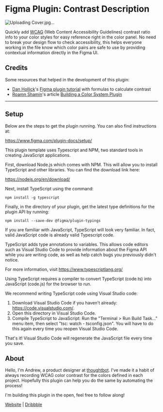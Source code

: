 # Figma Plugin: Contrast Description


![Uploading Cover.jpg…]()


Quickly add [WCAG](https://www.w3.org/WAI/WCAG2AAA-Conformance) (Web Content Accessibility Guidelines) contrast ratio info to your color styles for easy reference right in the color panel. No need to break your design flow to check accessibility, this helps everyone working in the file know which color pairs are safe to use by providing contextual information directly in the Figma UI.


## Credits
Some resources that helped in the development of this plugin:
- [Dan Hollick](https://alcohollick.com/)'s [Figma plugin tutorial](https://alcohollick.com/writing/figma-plugin-tutorial-4-6) with formulas to calculate contrast
- [Roamn Shamin](https://twitter.com/romanshamin)'s article [Building a Color System Plugin](https://evilmartians.com/chronicles/figma-diy-building-a-color-system-plugin)


---

## Setup

Below are the steps to get the plugin running. You can also find instructions at:

https://www.figma.com/plugin-docs/setup/

This plugin template uses Typescript and NPM, two standard tools in creating JavaScript applications.

First, download Node.js which comes with NPM. This will allow you to install TypeScript and other
libraries. You can find the download link here:

https://nodejs.org/en/download/

Next, install TypeScript using the command:

```
npm install -g typescript
```

Finally, in the directory of your plugin, get the latest type definitions for the plugin API by running:

```
npm install --save-dev @figma/plugin-typings
```

If you are familiar with JavaScript, TypeScript will look very familiar. In fact, valid JavaScript code
is already valid Typescript code.

TypeScript adds type annotations to variables. This allows code editors such as Visual Studio Code
to provide information about the Figma API while you are writing code, as well as help catch bugs
you previously didn't notice.

For more information, visit https://www.typescriptlang.org/

Using TypeScript requires a compiler to convert TypeScript (code.ts) into JavaScript (code.js)
for the browser to run.

We recommend writing TypeScript code using Visual Studio code:

1. Download Visual Studio Code if you haven't already: https://code.visualstudio.com/.
2. Open this directory in Visual Studio Code.
3. Compile TypeScript to JavaScript: Run the "Terminal > Run Build Task..." menu item,
    then select "tsc: watch - tsconfig.json". You will have to do this again every time
    you reopen Visual Studio Code.

That's it! Visual Studio Code will regenerate the JavaScript file every time you save.

## About

Hello, I'm Andrew, a product designer at [thoughtbot](https://thoughtbot.com/). I've made it a habit of always recording WCAG color contrast for the colors defined in each project. Hopefully this plugin can help you do the same by automating the process!

I'm building this plugin in the open, feel free to follow along!

[Website](https://andrew-spencer.com/) | [Dribbble](https://dribbble.com/iam_aspencer)
